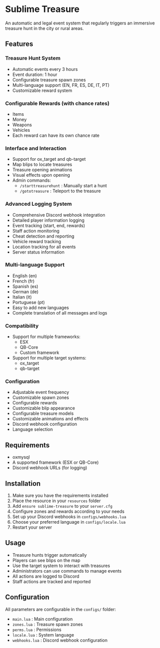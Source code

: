 # Sublime Treasure

An automatic and legal event system that regularly triggers an immersive treasure hunt in the city or rural areas.

## Features

### Treasure Hunt System
- Automatic events every 3 hours
- Event duration: 1 hour
- Configurable treasure spawn zones
- Multi-language support (EN, FR, ES, DE, IT, PT)
- Customizable reward system

### Configurable Rewards (with chance rates)
- Items
- Money
- Weapons
- Vehicles
- Each reward can have its own chance rate

### Interface and Interaction
- Support for ox_target and qb-target
- Map blips to locate treasures
- Treasure opening animations
- Visual effects upon opening
- Admin commands:
  - `/starttreasurehunt` : Manually start a hunt
  - `/gototreasure` : Teleport to the treasure

### Advanced Logging System
- Comprehensive Discord webhook integration
- Detailed player information logging
- Event tracking (start, end, rewards)
- Staff action monitoring
- Cheat detection and reporting
- Vehicle reward tracking
- Location tracking for all events
- Server status information

### Multi-language Support
- English (en)
- French (fr)
- Spanish (es)
- German (de)
- Italian (it)
- Portuguese (pt)
- Easy to add new languages
- Complete translation of all messages and logs

### Compatibility
- Support for multiple frameworks:
  - ESX
  - QB-Core
  - Custom framework
- Support for multiple target systems:
  - ox_target
  - qb-target

### Configuration
- Adjustable event frequency
- Customizable spawn zones
- Configurable rewards
- Customizable blip appearance
- Configurable treasure models
- Customizable animations and effects
- Discord webhook configuration
- Language selection

## Requirements
- oxmysql
- A supported framework (ESX or QB-Core)
- Discord webhook URLs (for logging)

## Installation
1. Make sure you have the requirements installed
2. Place the resource in your `resources` folder
3. Add `ensure sublime-treasure` to your `server.cfg`
4. Configure zones and rewards according to your needs
5. Set up your Discord webhooks in `configs/webhooks.lua`
6. Choose your preferred language in `configs/locale.lua`
7. Restart your server

## Usage
- Treasure hunts trigger automatically
- Players can see blips on the map
- Use the target system to interact with treasures
- Administrators can use commands to manage events
- All actions are logged to Discord
- Staff actions are tracked and reported

## Configuration
All parameters are configurable in the `configs/` folder:
- `main.lua` : Main configuration
- `zones.lua` : Treasure spawn zones
- `perms.lua` : Permissions
- `locale.lua` : System language
- `webhooks.lua` : Discord webhook configuration
